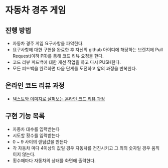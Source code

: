 # 자동차 경주 게임

## 진행 방법

* 자동차 경주 게임 요구사항을 파악한다.
* 요구사항에 대한 구현을 완료한 후 자신의 github 아이디에 해당하는 브랜치에 Pull Request(이하 PR)를 통해 코드 리뷰 요청을 한다.
* 코드 리뷰 피드백에 대한 개선 작업을 하고 다시 PUSH한다.
* 모든 피드백을 완료하면 다음 단계를 도전하고 앞의 과정을 반복한다.

## 온라인 코드 리뷰 과정

* [텍스트와 이미지로 살펴보는 온라인 코드 리뷰 과정](https://github.com/next-step/nextstep-docs/tree/master/codereview)

## 구현 기능 목록

* 자동차 대수를 입력받는다
* 시도할 횟수를 입력받는다
* 0 ~ 9 사이의 랜덤값을 만든다
* 각 자동차 마다 4이상의 값일 경우 자동차를 전진시키고 그 외의 숫자일 경우 움직이지 않는다.
* 횟수때마다 자동차의 상태를 화면에 출력한다.
